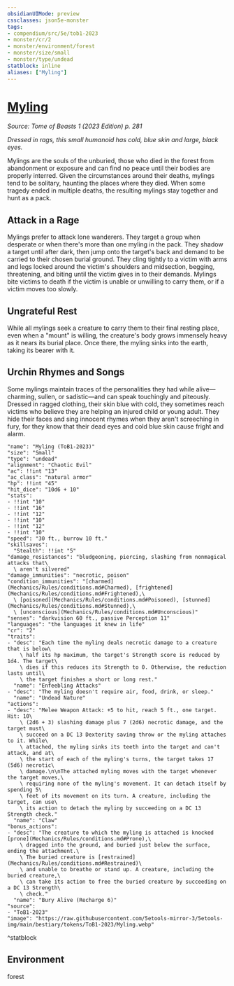 ```yaml
---
obsidianUIMode: preview
cssclasses: json5e-monster
tags:
- compendium/src/5e/tob1-2023
- monster/cr/2
- monster/environment/forest
- monster/size/small
- monster/type/undead
statblock: inline
aliases: ["Myling"]
---
```

# [Myling](Mechanics\bestiary\undead/myling-tob1-2023.md)
*Source: Tome of Beasts 1 (2023 Edition) p. 281*  

*Dressed in rags, this small humanoid has cold, blue skin and large, black eyes.*

Mylings are the souls of the unburied, those who died in the forest from abandonment or exposure and can find no peace until their bodies are properly interred. Given the circumstances around their deaths, mylings tend to be solitary, haunting the places where they died. When some tragedy ended in multiple deaths, the resulting mylings stay together and hunt as a pack.

## Attack in a Rage

Mylings prefer to attack lone wanderers. They target a group when desperate or when there's more than one myling in the pack. They shadow a target until after dark, then jump onto the target's back and demand to be carried to their chosen burial ground. They cling tightly to a victim with arms and legs locked around the victim's shoulders and midsection, begging, threatening, and biting until the victim gives in to their demands. Mylings bite victims to death if the victim is unable or unwilling to carry them, or if a victim moves too slowly.

## Ungrateful Rest

While all mylings seek a creature to carry them to their final resting place, even when a "mount" is willing, the creature's body grows immensely heavy as it nears its burial place. Once there, the myling sinks into the earth, taking its bearer with it.

## Urchin Rhymes and Songs

Some mylings maintain traces of the personalities they had while alive—charming, sullen, or sadistic—and can speak touchingly and piteously. Dressed in ragged clothing, their skin blue with cold, they sometimes reach victims who believe they are helping an injured child or young adult. They hide their faces and sing innocent rhymes when they aren't screeching in fury, for they know that their dead eyes and cold blue skin cause fright and alarm.

```statblock
"name": "Myling (ToB1-2023)"
"size": "Small"
"type": "undead"
"alignment": "Chaotic Evil"
"ac": !!int "13"
"ac_class": "natural armor"
"hp": !!int "45"
"hit_dice": "10d6 + 10"
"stats":
- !!int "10"
- !!int "16"
- !!int "12"
- !!int "10"
- !!int "12"
- !!int "10"
"speed": "30 ft., burrow 10 ft."
"skillsaves":
  "Stealth": !!int "5"
"damage_resistances": "bludgeoning, piercing, slashing from nonmagical attacks that\
  \ aren't silvered"
"damage_immunities": "necrotic, poison"
"condition_immunities": "[charmed](Mechanics/Rules/conditions.md#Charmed), [frightened](Mechanics/Rules/conditions.md#Frightened),\
  \ [poisoned](Mechanics/Rules/conditions.md#Poisoned), [stunned](Mechanics/Rules/conditions.md#Stunned),\
  \ [unconscious](Mechanics/Rules/conditions.md#Unconscious)"
"senses": "darkvision 60 ft., passive Perception 11"
"languages": "the languages it knew in life"
"cr": "2"
"traits":
- "desc": "Each time the myling deals necrotic damage to a creature that is below\
    \ half its hp maximum, the target's Strength score is reduced by 1d4. The target\
    \ dies if this reduces its Strength to 0. Otherwise, the reduction lasts until\
    \ the target finishes a short or long rest."
  "name": "Enfeebling Attacks"
- "desc": "The myling doesn't require air, food, drink, or sleep."
  "name": "Undead Nature"
"actions":
- "desc": "Melee Weapon Attack: +5 to hit, reach 5 ft., one target. Hit: 10\
    \ (2d6 + 3) slashing damage plus 7 (2d6) necrotic damage, and the target must\
    \ succeed on a DC 13 Dexterity saving throw or the myling attaches to it. While\
    \ attached, the myling sinks its teeth into the target and can't attack, and at\
    \ the start of each of the myling's turns, the target takes 17 (5d6) necrotic\
    \ damage.\n\nThe attached myling moves with the target whenever the target moves,\
    \ requiring none of the myling's movement. It can detach itself by spending 5\
    \ feet of its movement on its turn. A creature, including the target, can use\
    \ its action to detach the myling by succeeding on a DC 13 Strength check."
  "name": "Claw"
"bonus_actions":
- "desc": "The creature to which the myling is attached is knocked [prone](Mechanics/Rules/conditions.md#Prone),\
    \ dragged into the ground, and buried just below the surface, ending the attachment.\
    \ The buried creature is [restrained](Mechanics/Rules/conditions.md#Restrained)\
    \ and unable to breathe or stand up. A creature, including the buried creature,\
    \ can take its action to free the buried creature by succeeding on a DC 13 Strength\
    \ check."
  "name": "Bury Alive (Recharge 6)"
"source":
- "ToB1-2023"
"image": "https://raw.githubusercontent.com/5etools-mirror-3/5etools-img/main/bestiary/tokens/ToB1-2023/Myling.webp"
```
^statblock

## Environment

forest